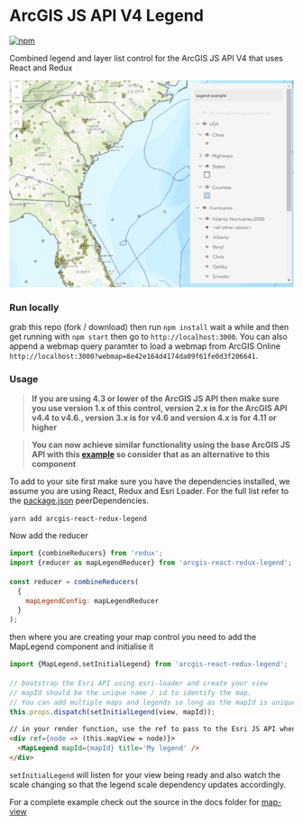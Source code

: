 # ArcGIS JS API V4 Legend

[![npm](https://img.shields.io/npm/v/arcgis-react-redux-legend.svg)](https://www.npmjs.com/package/arcgis-react-redux-legend)
 
Combined legend and layer list control for the ArcGIS JS API V4 that uses React and Redux
 
![legend gif](legend.gif)

### Run locally

grab this repo (fork / download) then run `npm install` wait a while and then get running with `npm start` then go to `http://localhost:3000`. You can also append a webmap query paramter to load a webmap from ArcGIS Online `http://localhost:3000?webmap=8e42e164d4174da09f61fe0d3f206641`. 

### Usage

> **If you are using 4.3 or lower of the ArcGIS JS API then make sure you use version 1.x of this control, version 2.x is for the ArcGIS API v4.4 to v4.6., version 3.x is for v4.6 and version 4.x is for 4.11 or higher**

> **You can now achieve similar functionality using the base ArcGIS JS API with this [example](https://developers.arcgis.com/javascript/latest/sample-code/widgets-layerlist-legend/index.html) so consider that as an alternative to this component**

To add to your site first make sure you have the dependencies installed, we assume you are using React, Redux and Esri Loader. For the full list refer to the [package.json](https://github.com/davetimmins/arcgis-react-redux-legend/blob/master/package.json) peerDependencies.

`yarn add arcgis-react-redux-legend`

Now add the reducer

```js
import {combineReducers} from 'redux';
import {reducer as mapLegendReducer} from 'arcgis-react-redux-legend';

const reducer = combineReducers(
  {    
    mapLegendConfig: mapLegendReducer
  }
);
```

then where you are creating your map control you need to add the MapLegend component and initialise it 

```js
import {MapLegend,setInitialLegend} from 'arcgis-react-redux-legend';

// bootstrap the Esri API using esri-loader and create your view
// mapId should be the unique name / id to identify the map. 
// You can add multiple maps and legends so long as the mapId is unique
this.props.dispatch(setInitialLegend(view, mapId));
```

```html
// in your render function, use the ref to pass to the Esri JS API when creating the map and view
<div ref={node => (this.mapView = node)}>
  <MapLegend mapId={mapId} title='My legend' />
</div>
```

`setInitialLegend` will listen for your view being ready and also watch the scale changing so that the legend scale dependency updates accordingly.

For a complete example check out the source in the docs folder for [map-view](https://github.com/davetimmins/arcgis-react-redux-legend/blob/master/demo/src/components/map-view.js)